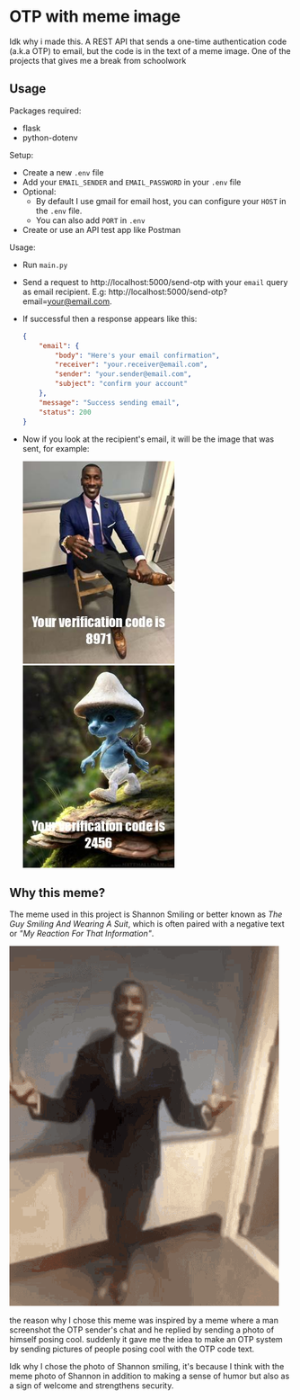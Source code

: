# OTP with meme image

Idk why i made this. A REST API that sends a one-time authentication code (a.k.a OTP) to email, but the code is in the text of a meme image. One of the projects that gives me a break from schoolwork

## Usage


Packages required:
- flask
- python-dotenv

Setup:
- Create a new `.env` file
- Add your `EMAIL_SENDER` and `EMAIL_PASSWORD` in your `.env` file
- Optional:
    - By default I use gmail for email host, you can configure your `HOST` in the `.env` file.
    - You can also add `PORT` in `.env`
- Create or use an API test app like Postman

Usage:
- Run `main.py`
- Send a request to http://localhost:5000/send-otp with your `email`  query as email recipient. E.g: http://localhost:5000/send-otp?email=your@email.com.
- If successful then a response appears like this:
    ```json
    {
        "email": {
            "body": "Here's your email confirmation",
            "receiver": "your.receiver@email.com",
            "sender": "your.sender@email.com",
            "subject": "confirm your account"
        },
        "message": "Success sending email",
        "status": 200
    }
    ```
- Now if you look at the recipient's email, it will be the image that was sent, for example:

    ![Example Output 1](./docs/example.jpg)
    ![Example Output 2](./docs/example2.jpg)

## Why this meme?

The meme used in this project is Shannon Smiling or better known as *The Guy Smiling And Wearing A Suit*, which is often paired with a negative text or _"My Reaction For That Information"_.

![Guy with suit](./docs/guy-with-suit.gif)

the reason why I chose this meme was inspired by a meme where a man screenshot the OTP sender's chat and he replied by sending a photo of himself posing cool. suddenly it gave me the idea to make an OTP system by sending pictures of people posing cool with the OTP code text.

Idk why I chose the photo of Shannon smiling, it's because I think with the meme photo of Shannon in addition to making a sense of humor but also as a sign of welcome and strengthens security.